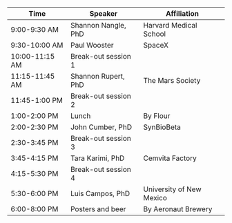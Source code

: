 | Time        | Speaker             | Affiliation
|-------------|---------------------|--------------------------|
| 9:00-9:30 AM      | Shannon Nangle, PhD | Harvard Medical School   |
| 9:30-10:00 AM | Paul Wooster        | SpaceX                   |
| 10:00-11:15 AM | Break-out session 1 |                          |
| 11:15-11:45 AM | Shannon Rupert, PhD | The Mars Society         |
| 11:45-1:00 PM | Break-out session 2 |                          |
| 1:00-2:00 PM  | Lunch               | By Flour                 |
| 2:00-2:30 PM  | John Cumber, PhD    | SynBioBeta               |
| 2:30-3:45 PM  | Break-out session 3 |                          |
| 3:45-4:15 PM  | Tara Karimi, PhD    | Cemvita Factory        |
| 4:15-5:30 PM  | Break-out session 4 |                          |
| 5:30-6:00 PM  | Luis Campos, PhD    | University of New Mexico |
| 6:00-8:00 PM  | Posters and beer    | By Aeronaut Brewery      |
